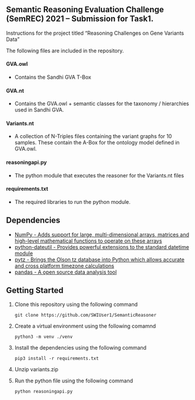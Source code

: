 ## Semantic Reasoning Evaluation Challenge (SemREC) 2021 – Submission for Task1.

Instructions for the project titled “Reasoning Challenges on Gene Variants Data”

The following files are included in the repository.

#### GVA.owl
-	Contains the Sandhi GVA T-Box
#### GVA.nt
-	Contains the GVA.owl + semantic classes for the taxonomy / hierarchies used in Sandhi GVA. 
#### Variants.nt
-	A collection of N-Triples files containing the variant graphs for 10 samples. 
These contain the A-Box for the ontology model defined in GVA.owl. 
#### reasoningapi.py
-	The python module that executes the reasoner for the Variants.nt files
#### requirements.txt
- The required libraries to run the python module.

## Dependencies
- [NumPy - Adds support for large, multi-dimensional arrays, matrices and high-level mathematical functions to operate on these arrays](https://www.numpy.org)
- [python-dateutil - Provides powerful extensions to the standard datetime module](https://dateutil.readthedocs.io/en/stable/index.html)
- [pytz - Brings the Olson tz database into Python which allows accurate and cross platform timezone calculations](https://github.com/stub42/pytz)
- [pandas - A open source data analysis tool](https://github.com/pandas-dev/pandas)

## Getting Started

1) Clone this repository using the following command
    
    ```git clone https://github.com/SWIUser1/SemanticReasoner```

2) Create a virtual environment using the following comamnd
   
    ```python3 -m venv ./venv```
 
3) Install the dependencies using the following command
     
    ``` pip3 install -r requirements.txt ```
    
4) Unzip variants.zip 


5) Run the python file using the following command

    ``` python reasoningapi.py ```
    

    
    
